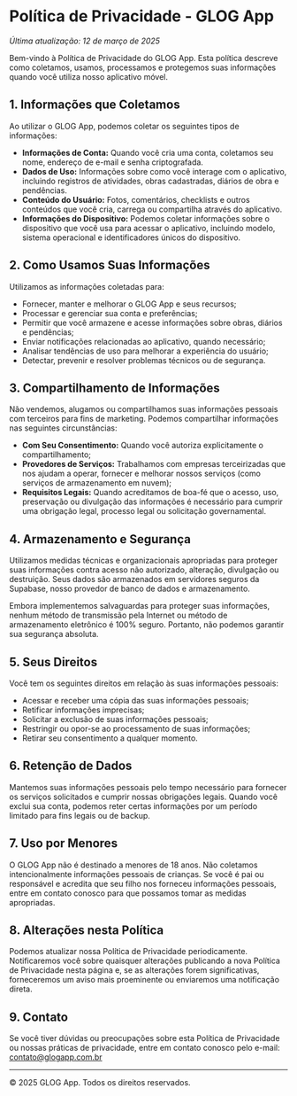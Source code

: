 # Política de Privacidade - GLOG App

*Última atualização: 12 de março de 2025*

Bem-vindo à Política de Privacidade do GLOG App. Esta política descreve como coletamos, usamos, processamos e protegemos suas informações quando você utiliza nosso aplicativo móvel.

## 1. Informações que Coletamos

Ao utilizar o GLOG App, podemos coletar os seguintes tipos de informações:

- **Informações de Conta:** Quando você cria uma conta, coletamos seu nome, endereço de e-mail e senha criptografada.
- **Dados de Uso:** Informações sobre como você interage com o aplicativo, incluindo registros de atividades, obras cadastradas, diários de obra e pendências.
- **Conteúdo do Usuário:** Fotos, comentários, checklists e outros conteúdos que você cria, carrega ou compartilha através do aplicativo.
- **Informações do Dispositivo:** Podemos coletar informações sobre o dispositivo que você usa para acessar o aplicativo, incluindo modelo, sistema operacional e identificadores únicos do dispositivo.

## 2. Como Usamos Suas Informações

Utilizamos as informações coletadas para:

- Fornecer, manter e melhorar o GLOG App e seus recursos;
- Processar e gerenciar sua conta e preferências;
- Permitir que você armazene e acesse informações sobre obras, diários e pendências;
- Enviar notificações relacionadas ao aplicativo, quando necessário;
- Analisar tendências de uso para melhorar a experiência do usuário;
- Detectar, prevenir e resolver problemas técnicos ou de segurança.

## 3. Compartilhamento de Informações

Não vendemos, alugamos ou compartilhamos suas informações pessoais com terceiros para fins de marketing. Podemos compartilhar informações nas seguintes circunstâncias:

- **Com Seu Consentimento:** Quando você autoriza explicitamente o compartilhamento;
- **Provedores de Serviços:** Trabalhamos com empresas terceirizadas que nos ajudam a operar, fornecer e melhorar nossos serviços (como serviços de armazenamento em nuvem);
- **Requisitos Legais:** Quando acreditamos de boa-fé que o acesso, uso, preservação ou divulgação das informações é necessário para cumprir uma obrigação legal, processo legal ou solicitação governamental.

## 4. Armazenamento e Segurança

Utilizamos medidas técnicas e organizacionais apropriadas para proteger suas informações contra acesso não autorizado, alteração, divulgação ou destruição. Seus dados são armazenados em servidores seguros da Supabase, nosso provedor de banco de dados e armazenamento.

Embora implementemos salvaguardas para proteger suas informações, nenhum método de transmissão pela Internet ou método de armazenamento eletrônico é 100% seguro. Portanto, não podemos garantir sua segurança absoluta.

## 5. Seus Direitos

Você tem os seguintes direitos em relação às suas informações pessoais:

- Acessar e receber uma cópia das suas informações pessoais;
- Retificar informações imprecisas;
- Solicitar a exclusão de suas informações pessoais;
- Restringir ou opor-se ao processamento de suas informações;
- Retirar seu consentimento a qualquer momento.

## 6. Retenção de Dados

Mantemos suas informações pessoais pelo tempo necessário para fornecer os serviços solicitados e cumprir nossas obrigações legais. Quando você exclui sua conta, podemos reter certas informações por um período limitado para fins legais ou de backup.

## 7. Uso por Menores

O GLOG App não é destinado a menores de 18 anos. Não coletamos intencionalmente informações pessoais de crianças. Se você é pai ou responsável e acredita que seu filho nos forneceu informações pessoais, entre em contato conosco para que possamos tomar as medidas apropriadas.

## 8. Alterações nesta Política

Podemos atualizar nossa Política de Privacidade periodicamente. Notificaremos você sobre quaisquer alterações publicando a nova Política de Privacidade nesta página e, se as alterações forem significativas, forneceremos um aviso mais proeminente ou enviaremos uma notificação direta.

## 9. Contato

Se você tiver dúvidas ou preocupações sobre esta Política de Privacidade ou nossas práticas de privacidade, entre em contato conosco pelo e-mail: contato@glogapp.com.br

---

© 2025 GLOG App. Todos os direitos reservados. 